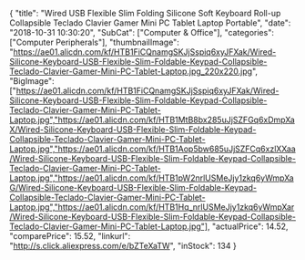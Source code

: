 {
	"title": "Wired USB Flexible Slim Folding Silicone Soft Keyboard Roll-up Collapsible Teclado Clavier Gamer Mini PC Tablet Laptop Portable",
	"date": "2018-10-31 10:30:20",
	"SubCat": ["Computer & Office"],
	"categories": ["Computer Peripherals"],
	"thumbnailImage": "https://ae01.alicdn.com/kf/HTB1FiCQnamgSKJjSspiq6xyJFXak/Wired-Silicone-Keyboard-USB-Flexible-Slim-Foldable-Keypad-Collapsible-Teclado-Clavier-Gamer-Mini-PC-Tablet-Laptop.jpg_220x220.jpg",
	"BigImage": ["https://ae01.alicdn.com/kf/HTB1FiCQnamgSKJjSspiq6xyJFXak/Wired-Silicone-Keyboard-USB-Flexible-Slim-Foldable-Keypad-Collapsible-Teclado-Clavier-Gamer-Mini-PC-Tablet-Laptop.jpg","https://ae01.alicdn.com/kf/HTB1MtB8bx285uJjSZFGq6xDmpXaX/Wired-Silicone-Keyboard-USB-Flexible-Slim-Foldable-Keypad-Collapsible-Teclado-Clavier-Gamer-Mini-PC-Tablet-Laptop.jpg","https://ae01.alicdn.com/kf/HTB1Aop5bw685uJjSZFCq6xzlXXaa/Wired-Silicone-Keyboard-USB-Flexible-Slim-Foldable-Keypad-Collapsible-Teclado-Clavier-Gamer-Mini-PC-Tablet-Laptop.jpg","https://ae01.alicdn.com/kf/HTB1pW2nrlUSMeJjy1zkq6yWmpXaG/Wired-Silicone-Keyboard-USB-Flexible-Slim-Foldable-Keypad-Collapsible-Teclado-Clavier-Gamer-Mini-PC-Tablet-Laptop.jpg","https://ae01.alicdn.com/kf/HTB1Hq_nrlUSMeJjy1zkq6yWmpXar/Wired-Silicone-Keyboard-USB-Flexible-Slim-Foldable-Keypad-Collapsible-Teclado-Clavier-Gamer-Mini-PC-Tablet-Laptop.jpg"],
	"actualPrice": 14.52,
	"comparePrice": 15.52,
	"linkurl": "http://s.click.aliexpress.com/e/bZTeXaTW",
	"inStock": 134
}
